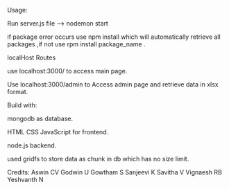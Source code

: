 Usage:

Run server.js file  -->  nodemon start

if package error occurs use  npm install which will automatically retrieve all packages ,if not use rpm install package_name .

localHost Routes

use localhost:3000/ to access main page.

Use localhost:3000/admin to Access admin page and retrieve data in xlsx format.


Build with:

mongodb as database.

HTML CSS JavaScript for frontend.

node.js backend.

used gridfs to store data as chunk in db which has no size limit.


Credits:
Aswin CV 
Godwin U
Gowtham S
Sanjeevi K
Savitha  V
Vignaesh RB
Yeshvanth N










